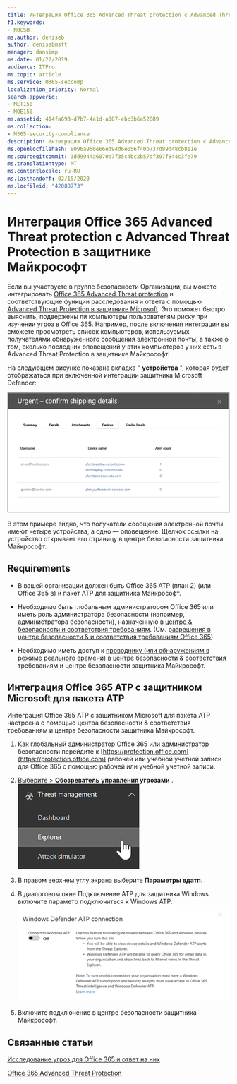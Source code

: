 ```yaml
---
title: Интеграция Office 365 Advanced Threat protection с Advanced Threat Protection в защитнике Майкрософт
f1.keywords:
- NOCSH
ms.author: deniseb
author: denisebmsft
manager: dansimp
ms.date: 01/22/2019
audience: ITPro
ms.topic: article
ms.service: O365-seccomp
localization_priority: Normal
search.appverid:
- MET150
- MOE150
ms.assetid: 414fa693-d7b7-4a1d-a387-ebc3b6a52889
ms.collection:
- M365-security-compliance
description: Интеграция Office 365 Advanced Threat protection с Advanced Threat Protection в защитнике Майкрософт для просмотра подробных сведений об управлении угрозами.
ms.openlocfilehash: 8096a950e66ed94d6e056f40b737d89d48cb811e
ms.sourcegitcommit: 3dd9944a6070a7f35c4bc2b57df397f844c3fe79
ms.translationtype: MT
ms.contentlocale: ru-RU
ms.lasthandoff: 02/15/2020
ms.locfileid: "42088773"
---
```

# <a name="integrate-office-365-advanced-threat-protection-with-microsoft-defender-advanced-threat-protection"></a>Интеграция Office 365 Advanced Threat protection с Advanced Threat Protection в защитнике Майкрософт

Если вы участвуете в группе безопасности Организации, вы можете интегрировать [Office 365 Advanced Threat protection](office-365-atp.md) и соответствующие функции расследования и ответа с помощью [Advanced Threat Protection в защитнике Microsoft](https://docs.microsoft.com/windows/security/threat-protection/microsoft-defender-atp/microsoft-defender-advanced-threat-protection). Это поможет быстро выяснить, подвержены ли компьютеры пользователям риску при изучении угроз в Office 365. Например, после включения интеграции вы сможете просмотреть список компьютеров, используемых получателями обнаруженного сообщения электронной почты, а также о том, сколько последних оповещений у этих компьютеров у них есть в Advanced Threat Protection в защитнике Майкрософт.
  
На следующем рисунке показана вкладка " **устройства** ", которая будет отображаться при включенной интеграции защитника Microsoft Defender:
  
![Когда включен пакет ATP для защитника, вы можете просмотреть список компьютеров с оповещениями.](../../media/fec928ea-8f0c-44d7-80b9-a2e0a8cd4e89.PNG)
  
В этом примере видно, что получатели сообщения электронной почты имеют четыре устройства, а одно — оповещение. Щелчок ссылки на устройство открывает его страницу в центре безопасности защитника Майкрософт.
  
## <a name="requirements"></a>Requirements

- В вашей организации должен быть Office 365 ATP (план 2) (или Office 365 в) и пакет ATP для защитника Майкрософт.
    
- Необходимо быть глобальным администратором Office 365 или иметь роль администратора безопасности (например, администратора безопасности), назначенную в [центре &amp; безопасности и соответствия требованиям](https://protection.office.com). (См. [разрешения в центре безопасности &amp; и соответствия требованиям Office 365](permissions-in-the-security-and-compliance-center.md))
    
- Необходимо иметь доступ к [проводнику (или обнаружениям в режиме реального времени)](threat-explorer.md) в центре безопасности & соответствия требованиям и центре безопасности защитника Майкрософт.
    
## <a name="to-integrate-office-365-atp-with-microsoft-defender-atp"></a>Интеграция Office 365 ATP с защитником Microsoft для пакета ATP

Интеграция Office 365 ATP с защитником Microsoft для пакета ATP настроена с помощью центра безопасности & соответствия требованиям и центра безопасности защитника Майкрософт.
  
1. Как глобальный администратор Office 365 или администратор безопасности перейдите к [https://protection.office.com](https://protection.office.com) рабочей или учебной учетной записи для Office 365 с помощью рабочей или учебной учетной записи.
    
2. Выберите \> **Обозреватель** **управления угрозами** .<br>![Проводник в меню "Управление угрозами"](../../media/ThreatMgmt-Explorer-nav.png)<br>
    
3. В правом верхнем углу экрана выберите **Параметры вдатп**.
    
4. В диалоговом окне Подключение ATP для защитника Windows включите параметр подключиться к Windows ATP.<br>![Подключение к Microsoft Defender ATP](../../media/Explorer-WDATPConnection-dialog.png)<br>
    
5. Включите подключение в центре безопасности защитника Майкрософт.

  
## <a name="related-topics"></a>Связанные статьи

[Исследование угроз для Office 365 и ответ на них](office-365-ti.md)
  
[Office 365 Advanced Threat Protection](office-365-atp.md)
  

